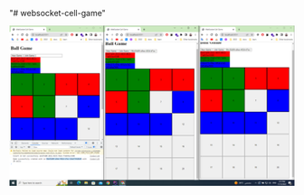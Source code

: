 "# websocket-cell-game" 


![Game Image](https://raw.githubusercontent.com/Moemen-Gaballah/websocket-cell-game/main/game.png)

